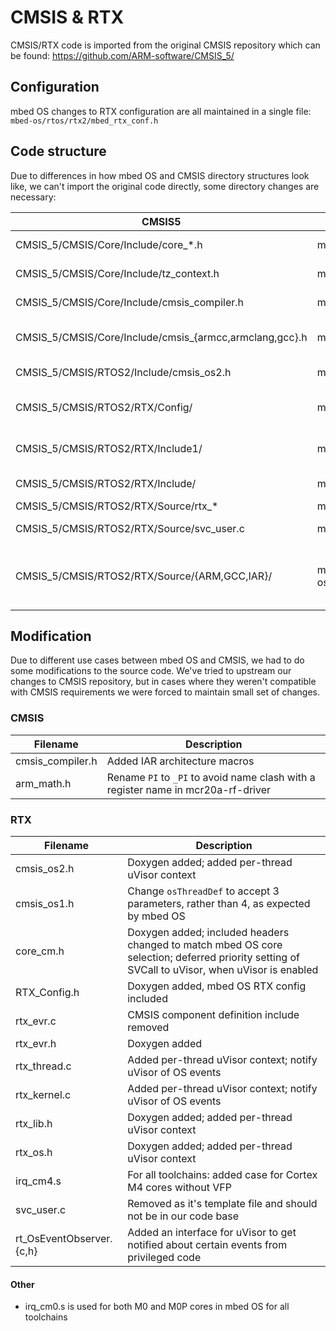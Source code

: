 # CMSIS & RTX

CMSIS/RTX code is imported from the original CMSIS repository which can be found: https://github.com/ARM-software/CMSIS_5/

## Configuration

mbed OS changes to RTX configuration are all maintained in a single file: `mbed-os/rtos/rtx2/mbed_rtx_conf.h`

## Code structure

Due to differences in how mbed OS and CMSIS directory structures look like, we can't import the original code directly, some directory changes are necessary:

CMSIS5 | mbed OS | Explanation |
-------|---------|-------------|
CMSIS_5/CMSIS/Core/Include/core_*.h | mbed-os/cmsis/ | Core specific code |
CMSIS_5/CMSIS/Core/Include/tz_context.h | mbed-os/cmsis/ | TrustZone code |
CMSIS_5/CMSIS/Core/Include/cmsis_compiler.h | mbed-os/cmsis/ | Toolchain generic code |
CMSIS_5/CMSIS/Core/Include/cmsis_{armcc,armclang,gcc}.h | mbed-os/cmsis/TOOLCHAIN_{ARM,GCC}/ | Toolchain specific code |
CMSIS_5/CMSIS/RTOS2/Include/cmsis_os2.h | mbed-os/rtos/rtx2/TARGET_CORTEX_M/ | RTX main header |
CMSIS_5/CMSIS/RTOS2/RTX/Config/ | mbed-os/rtos/rtx2/TARGET_CORTEX_M/ | RTX configuration files |
CMSIS_5/CMSIS/RTOS2/RTX/Include1/ | mbed-os/rtos/rtx/ | RTOS1 compatibility layer |
CMSIS_5/CMSIS/RTOS2/RTX/Include/ | mbed-os/rtos/rtx2/TARGET_CORTEX_M/ | RTX definitions |
CMSIS_5/CMSIS/RTOS2/RTX/Source/rtx_* | mbed-os/rtos/rtx2/TARGET_CORTEX_M/ | RTX sources |
CMSIS_5/CMSIS/RTOS2/RTX/Source/svc_user.c | mbed-os/rtos/rtx2/TARGET_CORTEX_M/ | RTX SVC user table |
CMSIS_5/CMSIS/RTOS2/RTX/Source/{ARM,GCC,IAR}/| mbed-os/rtos/rtx2/TARGET_CORTEX_M/TARGET_{M0,M0P,M3,RTOS_M4_M7}/TOOLCHAIN_{ARM,GCC,IAR} | Toolchain and core specific exception handlers |

## Modification

Due to different use cases between mbed OS and CMSIS, we had to do some modifications to the source code. We've tried to upstream our changes to CMSIS repository, but in cases where they weren't compatible with CMSIS requirements we were forced to maintain small set of changes.

### CMSIS


Filename | Description |
---------|-------------|
cmsis_compiler.h | Added IAR architecture macros |
arm_math.h | Rename `PI` to `_PI` to avoid name clash with a register name in mcr20a-rf-driver |

### RTX

Filename | Description |
---------|-------------|
cmsis_os2.h | Doxygen added; added per-thread uVisor context |
cmsis_os1.h | Change `osThreadDef` to accept 3 parameters, rather than 4, as expected by mbed OS |
core_cm.h | Doxygen added; included headers changed to match mbed OS core selection; deferred priority setting of SVCall to uVisor, when uVisor is enabled |
RTX_Config.h | Doxygen added, mbed OS RTX config included |
rtx_evr.c | CMSIS component definition include removed |
rtx_evr.h | Doxygen added |
rtx_thread.c | Added per-thread uVisor context; notify uVisor of OS events  |
rtx_kernel.c | Added per-thread uVisor context; notify uVisor of OS events |
rtx_lib.h | Doxygen added; added per-thread uVisor context |
rtx_os.h | Doxygen added; added per-thread uVisor context |
irq_cm4.s | For all toolchains: added case for Cortex M4 cores without VFP|
svc_user.c | Removed as it's template file and should not be in our code base|
rt_OsEventObserver.{c,h} | Added an interface for uVisor to get notified about certain events from privileged code |

#### Other

* irq_cm0.s is used for both M0 and M0P cores in mbed OS for all toolchains

